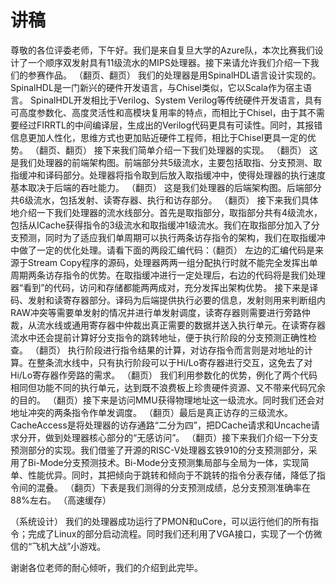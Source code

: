 讲稿
===

尊敬的各位评委老师，下午好。我们是来自复旦大学的Azure队，本次比赛我们设计了一个顺序双发射具有11级流水的MIPS处理器。接下来请允许我们介绍一下我们的参赛作品。
（翻页、翻页）
我们的处理器是用SpinalHDL语言设计实现的。SpinalHDL是一门新兴的硬件开发语言，与Chisel类似，它以Scala作为宿主语言。
SpinalHDL开发相比于Verilog、System Verilog等传统硬件开发语言，具有可高度参数化、高度灵活性和高模块复用率的特点，而相比于Chisel，由于其不需要经过FIRRTL的中间编译层，生成出的Verilog代码更具有可读性。同时，其报错信息更加人性化，思维方式也更加贴近硬件工程师，相比于Chisel更具一定的优势。
（翻页、翻页）
接下来我们简单介绍一下我们处理器的实现。
（翻页）
这是我们处理器的前端架构图。前端部分共5级流水，主要包括取指、分支预测、取指缓冲和译码部分。处理器将指令取到后放入取指缓冲中，使得处理器的执行速度基本取决于后端的吞吐能力。
（翻页）
这是我们处理器的后端架构图。后端部分共6级流水，包括发射、读寄存器、执行和访存部分。
（翻页）
接下来我们具体地介绍一下我们处理器的流水线部分。首先是取指部分，取指部分共有4级流水，包括从ICache获得指令的3级流水和取指缓冲1级流水。我们在取指部分加入了分支预测，同时为了适应我们单周期可以执行两条访存指令的架构，我们在取指缓冲中做了一定的优化处理。请看下面的两段汇编代码：（翻页）
左边的汇编代码是来源于Stream Copy程序的源码，处理器两两一组分配执行时就不能完全发挥出单周期两条访存指令的优势。在取指缓冲进行一定处理后，右边的代码将是我们处理器“看到”的代码，访问和存储都能两两成对，充分发挥出架构优势。
接下来是译码、发射和读寄存器部分。译码为后端提供执行必要的信息，发射则用来判断组内RAW冲突等需要单发射的情况并进行单发射调度，读寄存器则需要进行旁路仲裁，从流水线或通用寄存器中仲裁出真正需要的数据并送入执行单元。在读寄存器流水中还会提前计算好分支指令的跳转地址，便于执行阶段的分支预测正确性检查。
（翻页）
执行阶段进行指令结果的计算，对访存指令而言则是对地址的计算。在整条流水线中，只有执行阶段可以于Hi/Lo寄存器进行交互，这免去了对Hi/Lo寄存器作旁路的需求。
（翻页）
我们利用参数化的优势，例化了两个代码相同但功能不同的执行单元，达到既不浪费板上珍贵硬件资源、又不带来代码冗余的目的。
（翻页）接下来是访问MMU获得物理地址这一级流水。同时我们还会对地址冲突的两条指令作单发调度。
（翻页）最后是真正访存的三级流水。CacheAccess是将处理器的访存通路“二分为四”，把DCache请求和Uncache请求分开，做到处理器核心部分的“无感访问”。
（翻页）接下来我们介绍一下分支预测部分的实现。我们借鉴了开源的RISC-V处理器玄铁910的分支预测部分，采用了Bi-Mode分支预测技术。Bi-Mode分支预测集局部与全局为一体，实现简单、性能优异。同时，其把倾向于跳转和倾向于不跳转的指令分表存储，降低了指令间的混叠。
（翻页）下表是我们测得的分支预测成绩，总分支预测准确率在88%左右。
（高速缓存）


（系统设计）
我们的处理器成功运行了PMON和uCore，可以运行他们的所有指令；完成了Linux的部分启动流程。同时我们还利用了VGA接口，实现了一个仿微信的“飞机大战”小游戏。

谢谢各位老师的耐心倾听，我们的介绍到此完毕。
